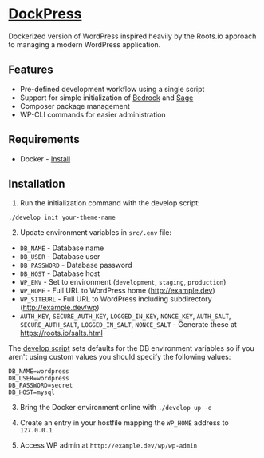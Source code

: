# [DockPress](https://joepurdy.io/words/dockerize-wordpress-with-roots.io)

Dockerized version of WordPress inspired heavily by the Roots.io approach to managing a modern WordPress application.

## Features

* Pre-defined development workflow using a single script
* Support for simple initialization of [Bedrock](https://roots.io/bedrock/) and [Sage](https://roots.io/sage/)
* Composer package management
* WP-CLI commands for easier administration

## Requirements

* Docker - [Install](https://www.docker.com/community-edition#/download)

## Installation

1. Run the initialization command with the develop script:

  `./develop init your-theme-name`

2. Update environment variables in `src/.env` file:
  * `DB_NAME` - Database name
  * `DB_USER` - Database user
  * `DB_PASSWORD` - Database password
  * `DB_HOST` - Database host
  * `WP_ENV` - Set to environment (`development`, `staging`, `production`)
  * `WP_HOME` - Full URL to WordPress home (http://example.dev)
  * `WP_SITEURL` - Full URL to WordPress including subdirectory (http://example.dev/wp)
  * `AUTH_KEY`, `SECURE_AUTH_KEY`, `LOGGED_IN_KEY`, `NONCE_KEY`, `AUTH_SALT`, `SECURE_AUTH_SALT`, `LOGGED_IN_SALT`, `NONCE_SALT` - Generate these at https://roots.io/salts.html

The [develop script](https://github.com/joepurdy/DockPress/blob/master/develop) sets defaults for the DB environment variables so if you aren't using custom values you should specify the following values:
```
DB_NAME=wordpress
DB_USER=wordpress
DB_PASSWORD=secret
DB_HOST=mysql
```

3. Bring the Docker environment online with `./develop up -d`

4. Create an entry in your hostfile mapping the `WP_HOME` address to `127.0.0.1`

5. Access WP admin at `http://example.dev/wp/wp-admin`
